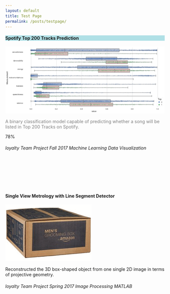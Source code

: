 ```yaml
---
layout: default
title: Test Page
permalink: /posts/testpage/
---
```


<div class="row">
  <div class="mb-3 col-md-6">
    <div class="card" style="height: 30rem;">
      <h4 class="card-header" style="background-color:powderblue;">Spotify Top 200 Tracks Prediction</h4>
      <div class="card-body">
        <img class="card-img-top" src="/figure/demo.png">
        <p class="card-text text-left" style="color:gray;">A binary classification model capable of predicting whether a song will be listed in Top 200 Tracks on Spotify.</p>
        <div class="progress">
          <div class="progress-bar progress-bar-striped progress-bar-animated bg-secondary" style="width:78%">78%</div>
        </div>
      </div>
      <div class="card-footer">
        <h6>
          <i class="material-icons md-16">loyalty</i>
          <span class="badge badge-dark">Team Project</span>
          <span class="badge badge-info">Fall 2017</span>
          <span class="badge badge-secondary">Machine Learning</span>
          <span class="badge badge-secondary">Data Visualization</span>
        </h6>
      </div>
    </div>
  </div>  

  <div class="mb-3 col-md-6">
    <div class="card" style="height: 30rem;">
      <h4 class="card-header">Single View Metrology with Line Segment Detector</h4>
      <div class="card-body">
        <div class="container" style="width: 100%; height: 30%;">
          <img class="card-img-top" src="/figure/Project_SingleViewMetrology.gif">
        </div>
        <p class="card-text text-left">Reconstructed the 3D box-shaped object from one single 2D image in terms of projective geometry.</p>
      </div>
      <div class="card-footer">
        <h6>
          <i class="material-icons md-16">loyalty</i>
          <span class="badge badge-dark">Team Project</span>
          <span class="badge badge-info">Spring 2017</span>
          <span class="badge badge-secondary">Image Processing</span>
          <span class="badge badge-success">MATLAB</span>
        </h6>
      </div>
    </div>
  </div>
  
</div>
